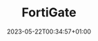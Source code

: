 ---
weight: 310
title: "FortiGate"
description: "Dossier FortiGate"
icon: "folder"
date: "2023-05-22T00:34:57+01:00"
lastmod: "2023-05-22T00:34:57+01:00"
draft: false
---